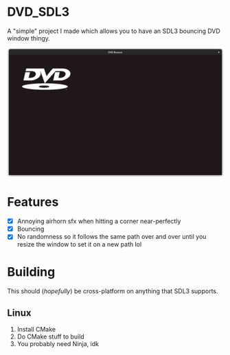 # DVD_SDL3
A "simple" project I made which allows you to have an SDL3 bouncing DVD window thingy.

![img.png](img.png)

# Features
- [x] Annoying airhorn sfx when hitting a corner near-perfectly
- [x] Bouncing
- [x] No randomness so it follows the same path over and over until you resize the window to set it on a new path lol

# Building
This should (*hopefully*) be cross-platform on anything that SDL3 supports.
## Linux
1. Install CMake
2. Do CMake stuff to build
3. You probably need Ninja, idk